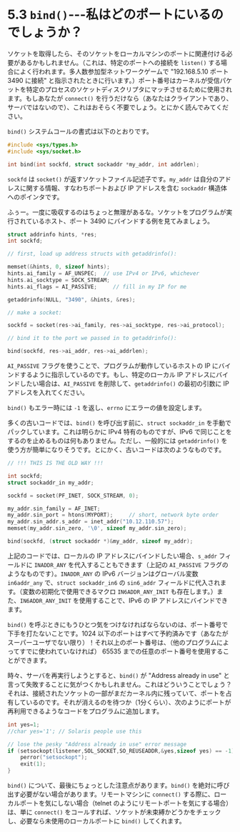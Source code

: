 # 5.3 `bind()`---私はどのポートにいるのでしょうか？

ソケットを取得したら、そのソケットをローカルマシンのポートに関連付ける必要があるかもしれません。（これは、特定のポートへの接続を `listen()` する場合によく行われます。多人数参加型ネットワークゲームで "192.168.5.10 ポート 3490 に接続" と指示されたときに行います。）ポート番号はカーネルが受信パケットを特定のプロセスのソケットディスクリプタにマッチさせるために使用されます。もしあなたが `connect()` を行うだけなら（あなたはクライアントであり、サーバではないので）、これはおそらく不要でしょう。とにかく読んでみてください。

`bind()` システムコールの書式は以下のとおりです。

```c
#include <sys/types.h>
#include <sys/socket.h>

int bind(int sockfd, struct sockaddr *my_addr, int addrlen);
```

`sockfd` は `socket()` が返すソケットファイル記述子です。`my_addr` は自分のアドレスに関する情報、すなわちポートおよび IP アドレスを含む `sockaddr` 構造体へのポインタです。

ふぅー。一度に吸収するのはちょっと無理があるな。ソケットをプログラムが実行されているホスト、ポート 3490 にバインドする例を見てみましょう。

```c
struct addrinfo hints, *res;
int sockfd;

// first, load up address structs with getaddrinfo():

memset(&hints, 0, sizeof hints);
hints.ai_family = AF_UNSPEC;  // use IPv4 or IPv6, whichever
hints.ai_socktype = SOCK_STREAM;
hints.ai_flags = AI_PASSIVE;     // fill in my IP for me

getaddrinfo(NULL, "3490", &hints, &res);

// make a socket:

sockfd = socket(res->ai_family, res->ai_socktype, res->ai_protocol);

// bind it to the port we passed in to getaddrinfo():

bind(sockfd, res->ai_addr, res->ai_addrlen);
```

`AI_PASSIVE` フラグを使うことで、プログラムが動作しているホストの IP にバインドするように指示しているのです。もし、特定のローカル IP アドレスにバインドしたい場合は、`AI_PASSIVE` を削除して、`getaddrinfo()` の最初の引数に IP アドレスを入れてください。

`bind()` もエラー時には `-1` を返し、`errno` にエラーの値を設定します。

多くの古いコードでは、`bind()` を呼び出す前に、`struct sockaddr_in` を手動でパックしています。これは明らかに IPv4 特有のものですが、IPv6 で同じことをするのを止めるものは何もありません。ただし、一般的には `getaddrinfo()` を使う方が簡単になりそうです。とにかく、古いコードは次のようなものです。

```c
// !!! THIS IS THE OLD WAY !!!

int sockfd;
struct sockaddr_in my_addr;

sockfd = socket(PF_INET, SOCK_STREAM, 0);

my_addr.sin_family = AF_INET;
my_addr.sin_port = htons(MYPORT);     // short, network byte order
my_addr.sin_addr.s_addr = inet_addr("10.12.110.57");
memset(my_addr.sin_zero, '\0', sizeof my_addr.sin_zero);

bind(sockfd, (struct sockaddr *)&my_addr, sizeof my_addr);
```

上記のコードでは、ローカルの IP アドレスにバインドしたい場合、`s_addr` フィールドに `INADDR_ANY` を代入することもできます（上記の `AI_PASSIVE` フラグのようなものです）。`INADDR_ANY` の IPv6 バージョンはグローバル変数 `in6addr_any` で、`struct sockaddr_in6` の `sin6_addr` フィールドに代入されます。（変数の初期化で使用できるマクロ `IN6ADDR_ANY_INIT` も存在します。）また、`IN6ADDR_ANY_INIT` を使用することで、IPv6 の IP アドレスにバインドできます。

`bind()` を呼ぶときにもうひとつ気をつけなければならないのは、ポート番号で下手を打たないことです。1024 以下のポートはすべて予約済みです（あなたがスーパーユーザでない限り）！それ以上のポート番号は、（他のプログラムによってすでに使われていなければ） 65535 までの任意のポート番号を使用することができます。

時々、サーバを再実行しようとすると、`bind()` が "Address already in use" と言って失敗することに気がつくかもしれません。これはどういうことでしょう？それは、接続されたソケットの一部がまだカーネル内に残っていて、ポートを占有しているのです。それが消えるのを待つか（1分くらい）、次のようにポートが再利用できるようなコードをプログラムに追加します。

```c
int yes=1;
//char yes='1'; // Solaris people use this

// lose the pesky "Address already in use" error message
if (setsockopt(listener,SOL_SOCKET,SO_REUSEADDR,&yes,sizeof yes) == -1) {
    perror("setsockopt");
    exit(1);
}
```

`bind()` について、最後にちょっとした注意点があります。`bind()` を絶対に呼び出す必要がない場合があります。リモートマシンに `connect()` する際に、ローカルポートを気にしない場合（telnet のようにリモートポートを気にする場合）は、単に `connect()` をコールすれば、ソケットが未束縛かどうかをチェックし、必要なら未使用のローカルポートに `bind()` してくれます。
